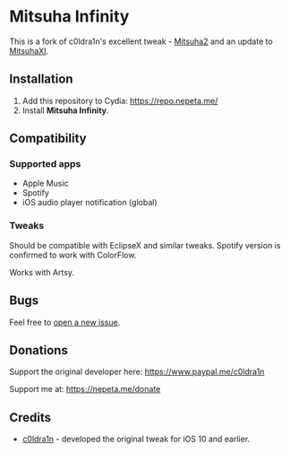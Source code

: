 # Mitsuha Infinity

This is a fork of c0ldra1n's excellent tweak - [Mitsuha2](https://github.com/c0ldra1n/Mitsuha2) and an update to [MitsuhaXI](https://github.com/Nepeta/MitsuhaXI).

## Installation

1. Add this repository to Cydia: https://repo.nepeta.me/
2. Install **Mitsuha Infinity**.

## Compatibility

### Supported apps

* Apple Music
* Spotify
* iOS audio player notification (global)

### Tweaks

Should be compatible with EclipseX and similar tweaks. Spotify version is confirmed to work with ColorFlow.

Works with Artsy.

## Bugs

Feel free to [open a new issue](https://github.com/Nepeta/MitsuhaInfinity/issues/new).

## Donations

Support the original developer here: https://www.paypal.me/c0ldra1n

Support me at: https://nepeta.me/donate

## Credits

* [c0ldra1n](https://github.com/c0ldra1n/) - developed the original tweak for iOS 10 and earlier.
